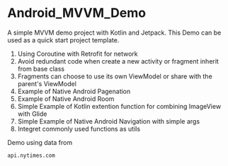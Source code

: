# Android_MVVM_Demo
A simple MVVM demo project with Kotlin and Jetpack.
This Demo can be used as a quick start project template.

1. Using Coroutine with Retrofit for network
2. Avoid redundant code when create a new activity or fragment inherit from base class
3. Fragments can choose to use its own ViewModel or share with the parent's ViewModel
4. Example of Native Android Pagenation
5. Example of Native Android Room 
6. Simple Example of Kotlin extention function for combining ImageView with Glide
7. Simple Example of Native Android Navigation with simple args
8. Integret commonly used functions as utils 

Demo using data from 
```
api.nytimes.com
```
